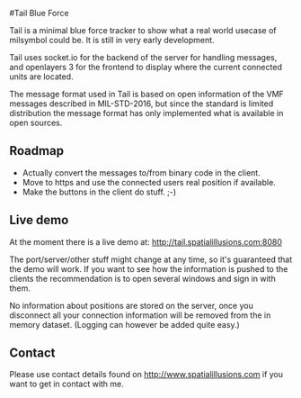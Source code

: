 #Tail Blue Force

Tail is a minimal blue force tracker to show what a real world usecase of milsymbol could be. It is still in very early development.

Tail uses socket.io for the backend of the server for handling messages, and openlayers 3 for the frontend to display where the current connected units are located.

The message format used in Tail is based on open information of the VMF messages described in MIL-STD-2016, but since the standard is limited distribution the message format has only implemented what is available in open sources.

## Roadmap
- Actually convert the messages to/from binary code in the client.
- Move to https and use the connected users real position if available.
- Make the buttons in the client do stuff. ;-)

## Live demo
At the moment there is a live demo at:
http://tail.spatialillusions.com:8080

The port/server/other stuff might change at any time, so it's guaranteed that the demo will work. If you want to see how the information is pushed to the clients the recommendation is to open several windows and sign in with them.

No information about positions are stored on the server, once you disconnect all your connection information will be removed from the in memory dataset. (Logging can however be added quite easy.)

## Contact
Please use contact details found on http://www.spatialillusions.com if you want to get in contact with me.